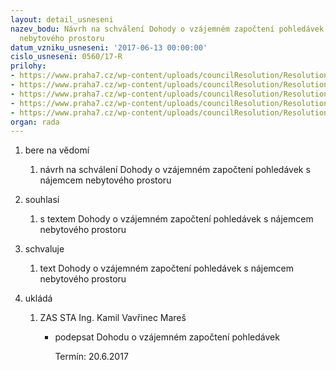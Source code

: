 ```yaml
---
layout: detail_usneseni
nazev_bodu: Návrh na schválení Dohody o vzájemném započtení pohledávek s nájemcem
  nebytového prostoru
datum_vzniku_usneseni: '2017-06-13 00:00:00'
cislo_usneseni: 0560/17-R
prilohy:
- https://www.praha7.cz/wp-content/uploads/councilResolution/Resolutions/29200/export/Duvodovazprava1kopie~214921.docx
- https://www.praha7.cz/wp-content/uploads/councilResolution/Resolutions/29200/export/Dohoda_2352017_verejna~214919.docx
- https://www.praha7.cz/wp-content/uploads/councilResolution/Resolutions/29200/export/Smlouva_anonym~214917.pdf
- https://www.praha7.cz/wp-content/uploads/councilResolution/Resolutions/29200/export/Evidencepredpisusankcnipoplatky_anonym~214915.pdf
- https://www.praha7.cz/wp-content/uploads/councilResolution/Resolutions/29200/export/export~295857.pdf
organ: rada
---
```

<ol class="urzList_view" id="urzList">
<li id="" class="urzClass1"><span name="1">bere na vědomí</span>
<ol class="urzOlClass">
<li id="" class="urzClass2" style="TEXT-ALIGN: left"><span><p>návrh na schválení Dohody o vzájemném započtení pohledávek s nájemcem nebytového prostoru<br></p></span></li></ol></li>
<li id="" class="urzClass1"><span name="26">souhlasí</span>
<ol class="urzOlClass">
<li id="" class="urzClass2" style="TEXT-ALIGN: left"><span><p>s textem Dohody o vzájemném započtení pohledávek s nájemcem nebytového prostoru<br></p></span></li></ol></li>
<li id="" class="urzClass1"><span name="24">schvaluje</span>
<ol class="urzOlClass">
<li id="" class="urzClass2" style="TEXT-ALIGN: left"><span><p>text Dohody o vzájemném započtení pohledávek s nájemcem nebytového prostoru<br></p></span></li></ol></li><li class="urzClass1" id="urzUkoly"><span name="1">ukládá</span><ol class="urzOlClass"><li class="urzClass2"><span><p>ZAS STA Ing. Kamil Vavřinec Mareš</p></span><ul class="urzUlClass"><li class="urzClass3"><span><p>podepsat Dohodu o vzájemném započtení pohledávek</p></span><span class="urzUkolTermin">  Termín:&nbsp;20.6.2017</span></li></ul></li></ol></li>
</ol>